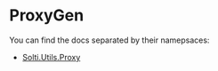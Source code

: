 # ProxyGen

You can find the docs separated by their namepsaces:
- [Solti.Utils.Proxy](https://sholtee.github.io/proxygen/doc/Solti.Utils.Proxy.html )
